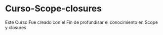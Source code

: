 # Curso-Scope-closures
Este Curso Fue creado con el Fin de profundisar el conocimiento en Scope y closures

